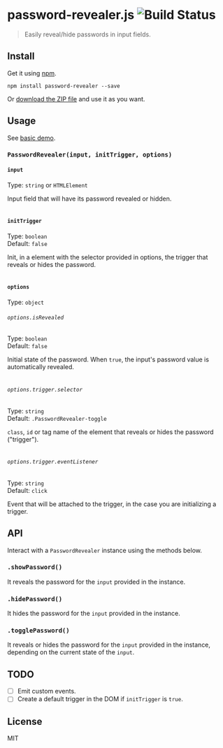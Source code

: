 # password-revealer.js ![Build Status](https://travis-ci.org/diessica/password-revealer.js.svg)

> Easily reveal/hide passwords in input fields.

## Install
Get it using [npm](https://www.npmjs.com).
```
npm install password-revealer --save
```

Or [download the ZIP file](https://github.com/diessica/password-revealer.js/archive/master.zip) and use it as you want.

## Usage
See [basic demo](examples/basic-demo.html).

### `PasswordRevealer(input, initTrigger, options)`

#### `input`

Type: `string` or `HTMLElement`

Input field that will have its password revealed or hidden.<br><br>  

#### `initTrigger`
Type: `boolean`<br>
Default: `false`

Init, in a element with the selector provided in options, the trigger that reveals or hides the password.<br><br>

#### `options`
Type: `object`

###### `options.isRevealed`
Type: `boolean`<br>
Default: `false`

Initial state of the password. When `true`, the input's password value is automatically revealed. <br><br>

###### `options.trigger.selector`
Type: `string`<br>
Default: `.PasswordRevealer-toggle`

`class`, `id` or tag name of the element that reveals or hides the password ("trigger"). <br><br>

###### `options.trigger.eventListener`
Type: `string`<br>
Default: `click`

Event that will be attached to the trigger, in the case you are initializing a trigger.

## API
Interact with a `PasswordRevealer` instance using the methods below.

### `.showPassword()`
It reveals the password for the `input` provided in the instance.

### `.hidePassword()`
It hides the password for the `input` provided in the instance.

### `.togglePassword()`
It reveals or hides the password for the `input` provided in the instance, depending on the current state of the `input`.

## TODO
- [ ] Emit custom events.
- [ ] Create a default trigger in the DOM if `initTrigger` is `true`.

## License
MIT
